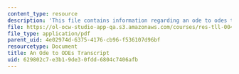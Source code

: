 ```yaml
---
content_type: resource
description: 'This file contains information regarding an ode to odes transcript. '
file: https://ol-ocw-studio-app-qa.s3.amazonaws.com/courses/res-tll-004-stem-concept-videos-fall-2013/629802c7e3b19de30fdd6804c7406afb_MITRES_TLL-004F13_AnOdeTo.pdf
file_type: application/pdf
parent_uid: 4e02974d-6375-4176-cb96-f536107d96bf
resourcetype: Document
title: An Ode to ODEs Transcript
uid: 629802c7-e3b1-9de3-0fdd-6804c7406afb
---
```

